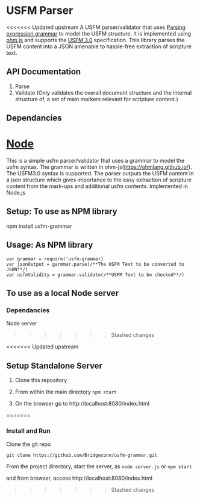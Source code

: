 # USFM Parser

<<<<<<< Updated upstream
A USFM parser/validator that uses [Parsing expression grammar](https://en.wikipedia.org/wiki/Parsing_expression_grammar) to model the USFM structure. It is implemented using [ohm.js](https://ohmlang.github.io/) and supports the [USFM 3.0](https://github.com/ubsicap/usfm/releases/tag/v3.0.0) specification. This library parses the USFM content into a JSON amenable to hassle-free extraction of scripture text.

## API Documentation
1. Parse
2. Validate
(Only validates the overall document structure and the internal structure of, a set of main markers relevant for scripture content.)

## Dependancies
[Node](https://nodejs.org/en/download/)
=======
This is a simple usfm parser/validator that uses a grammar to model the usfm syntax. The grammar is written in ohm-js(https://ohmlang.github.io/). The USFM3.0 syntax is supported. The parser outputs the USFM content in a json structure which gives importance to the easy extraction of scripture content from the mark-ups and additional usfm contents.
Implemented in Node.js

## Setup: To use as NPM library

npm install usfm-grammar

## Usage: As NPM library

```
var grammar = require('usfm-grammar)
var jsonOutput = garmmar.parse(/**The USFM Text to be converted to JSON**/)
var usfmValidity = grammar.validate(/**USFM Text to be checked**/)
```

## To use as a local Node server

### Dependancies

Node server
>>>>>>> Stashed changes


<<<<<<< Updated upstream
## Setup Standalone Server
1. Clone this repository
2. From within the main directory
`npm start`
 
3. On the browser go to http://localhost:8080/index.html
 
=======
### Install and Run

Clone the git repo

`git clone https://github.com/Bridgeconn/usfm-grammar.git`

From the project directory, start the server, as 
`node server.js` or `npm start`

and from browser, access
http://localhost:8080/index.html
>>>>>>> Stashed changes

